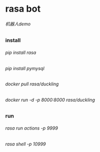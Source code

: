 # rasa bot
###### 机器人demo

### install
###### pip install rasa
###### pip install pymysql

###### docker pull rasa/duckling
###### docker run -d -p 8000:8000 rasa/duckling


### run
###### rasa run actions -p 9999
###### rasa shell -p 10999
